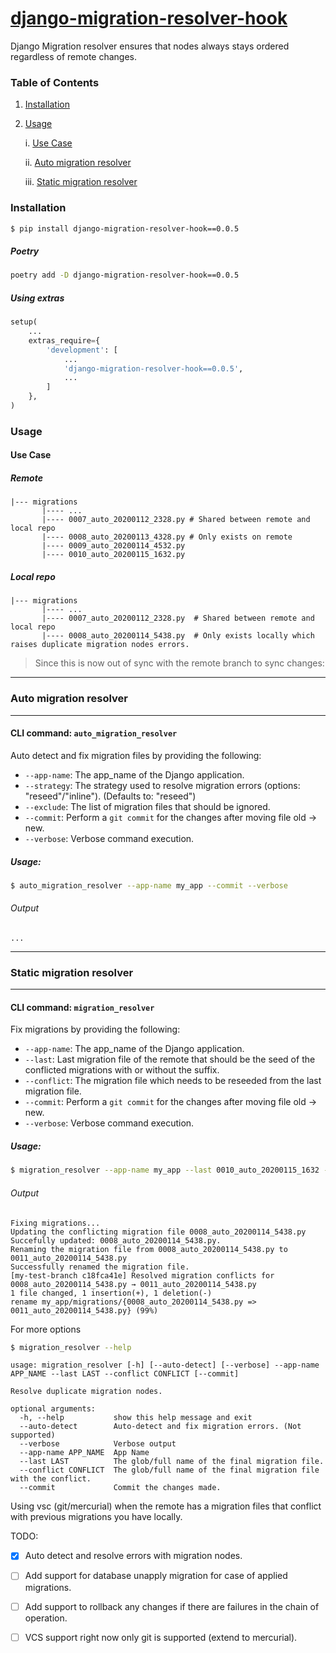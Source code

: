 # [django-migration-resolver-hook](https://pypi.org/project/django-migration-resolver-hook/)
Django Migration resolver ensures that nodes always stays ordered regardless of remote changes.


### Table of Contents

1. [Installation](#installation)
2. [Usage](#usage)
    
    i. [Use Case](#use-case)
        
    ii. [Auto migration resolver](#auto-migration-resolver)
        
    iii. [Static migration resolver](#static-migration-resolver)



### Installation

```bash
$ pip install django-migration-resolver-hook==0.0.5
```

##### Poetry

```bash
poetry add -D django-migration-resolver-hook==0.0.5
```


##### Using extras 
```python
setup(
    ...
    extras_require={
        'development': [
            ...
            'django-migration-resolver-hook==0.0.5',
            ...
        ]
    },
)
```


### Usage

#### Use Case

##### Remote
```text
|--- migrations
       |---- ...
       |---- 0007_auto_20200112_2328.py # Shared between remote and local repo
       |---- 0008_auto_20200113_4328.py # Only exists on remote
       |---- 0009_auto_20200114_4532.py
       |---- 0010_auto_20200115_1632.py

```

##### Local repo

```text
|--- migrations
       |---- ...
       |---- 0007_auto_20200112_2328.py  # Shared between remote and local repo
       |---- 0008_auto_20200114_5438.py  # Only exists locally which raises duplicate migration nodes errors.
```

> Since this is now out of sync with the remote branch to sync changes:
-----------------------------

### Auto migration resolver
-----------------------------
#### CLI command: `auto_migration_resolver`

Auto detect and fix migration files by providing the following:
- `--app-name`: The app_name of the Django application.
- `--strategy`: The strategy used to resolve migration errors (options: "reseed"/"inline"). (Defaults to: "reseed")
- `--exclude`: The list of migration files that should be ignored.
- `--commit`: Perform a `git commit` for the changes after moving file old -> new.
- `--verbose`: Verbose command execution.

##### Usage:

```bash
$ auto_migration_resolver --app-name my_app --commit --verbose
```

###### Output

```text
...
```

-------------------------------
### Static migration resolver
-------------------------------
#### CLI command: `migration_resolver`

Fix migrations by providing the following: 
- `--app-name`: The app_name of the Django application.
- `--last`: Last migration file of the remote that should be the seed of the conflicted migrations with or without the suffix.
- `--conflict`: The migration file which needs to be reseeded from the last migration file.
- `--commit`: Perform a `git commit` for the changes after moving file old -> new.
- `--verbose`: Verbose command execution.

##### Usage:

```bash
$ migration_resolver --app-name my_app --last 0010_auto_20200115_1632 --conflict 0008_auto_20200114_5438 --commit --verbose
```

###### Output

```text
Fixing migrations...
Updating the conflicting migration file 0008_auto_20200114_5438.py
Succefully updated: 0008_auto_20200114_5438.py.
Renaming the migration file from 0008_auto_20200114_5438.py to 0011_auto_20200114_5438.py
Successfully renamed the migration file.
[my-test-branch c18fca41e] Resolved migration conflicts for 0008_auto_20200114_5438.py → 0011_auto_20200114_5438.py
1 file changed, 1 insertion(+), 1 deletion(-)
rename my_app/migrations/{0008_auto_20200114_5438.py => 0011_auto_20200114_5438.py} (99%)

```

For more options


```bash
$ migration_resolver --help
```

```
usage: migration_resolver [-h] [--auto-detect] [--verbose] --app-name APP_NAME --last LAST --conflict CONFLICT [--commit]

Resolve duplicate migration nodes.

optional arguments:
  -h, --help           show this help message and exit
  --auto-detect        Auto-detect and fix migration errors. (Not supported)
  --verbose            Verbose output
  --app-name APP_NAME  App Name
  --last LAST          The glob/full name of the final migration file.
  --conflict CONFLICT  The glob/full name of the final migration file with the conflict.
  --commit             Commit the changes made.
```


Using vsc (git/mercurial) when the remote has a migration files that conflict with previous
migrations you have locally.


TODO:
- [x] Auto detect and resolve errors with migration nodes.
- [ ] Add support for database unapply migration for case of applied migrations.
- [ ] Add support to rollback any changes if there are failures in the chain of operation.
- [ ] VCS support right now only git is supported (extend to mercurial).

